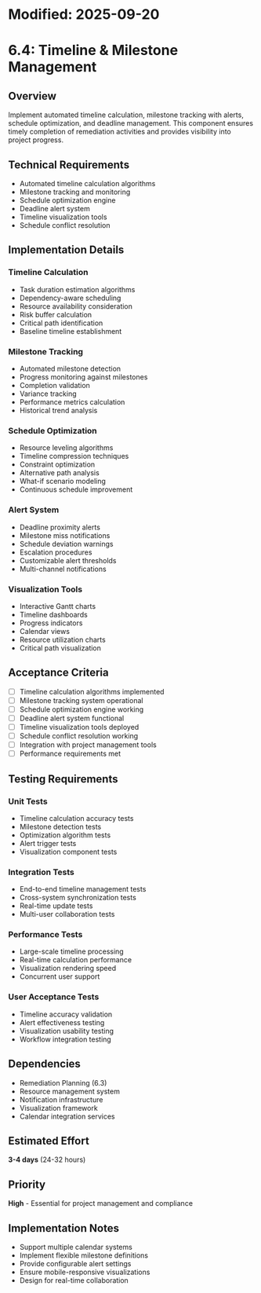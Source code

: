 # Modified: 2025-09-20

# 6.4: Timeline & Milestone Management

## Overview
Implement automated timeline calculation, milestone tracking with alerts, schedule optimization, and deadline management. This component ensures timely completion of remediation activities and provides visibility into project progress.

## Technical Requirements
- Automated timeline calculation algorithms
- Milestone tracking and monitoring
- Schedule optimization engine
- Deadline alert system
- Timeline visualization tools
- Schedule conflict resolution

## Implementation Details

### Timeline Calculation
- Task duration estimation algorithms
- Dependency-aware scheduling
- Resource availability consideration
- Risk buffer calculation
- Critical path identification
- Baseline timeline establishment

### Milestone Tracking
- Automated milestone detection
- Progress monitoring against milestones
- Completion validation
- Variance tracking
- Performance metrics calculation
- Historical trend analysis

### Schedule Optimization
- Resource leveling algorithms
- Timeline compression techniques
- Constraint optimization
- Alternative path analysis
- What-if scenario modeling
- Continuous schedule improvement

### Alert System
- Deadline proximity alerts
- Milestone miss notifications
- Schedule deviation warnings
- Escalation procedures
- Customizable alert thresholds
- Multi-channel notifications

### Visualization Tools
- Interactive Gantt charts
- Timeline dashboards
- Progress indicators
- Calendar views
- Resource utilization charts
- Critical path visualization

## Acceptance Criteria
- [ ] Timeline calculation algorithms implemented
- [ ] Milestone tracking system operational
- [ ] Schedule optimization engine working
- [ ] Deadline alert system functional
- [ ] Timeline visualization tools deployed
- [ ] Schedule conflict resolution working
- [ ] Integration with project management tools
- [ ] Performance requirements met

## Testing Requirements

### Unit Tests
- Timeline calculation accuracy tests
- Milestone detection tests
- Optimization algorithm tests
- Alert trigger tests
- Visualization component tests

### Integration Tests
- End-to-end timeline management tests
- Cross-system synchronization tests
- Real-time update tests
- Multi-user collaboration tests

### Performance Tests
- Large-scale timeline processing
- Real-time calculation performance
- Visualization rendering speed
- Concurrent user support

### User Acceptance Tests
- Timeline accuracy validation
- Alert effectiveness testing
- Visualization usability testing
- Workflow integration testing

## Dependencies
- Remediation Planning (6.3)
- Resource management system
- Notification infrastructure
- Visualization framework
- Calendar integration services

## Estimated Effort
**3-4 days** (24-32 hours)

## Priority
**High** - Essential for project management and compliance

## Implementation Notes
- Support multiple calendar systems
- Implement flexible milestone definitions
- Provide configurable alert settings
- Ensure mobile-responsive visualizations
- Design for real-time collaboration
